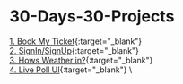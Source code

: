 # 30-Days-30-Projects

[1. Book My Ticket](https://pavankalyan-codes.github.io/30-Days-30-Projects/1%20Book%20My%20Ticket/){:target="_blank"} \
[2. SignIn/SignUp](https://pavankalyan-codes.github.io/30-Days-30-Projects/2%20Signup-Signin/){:target="_blank"} \
[3. Hows Weather in?](https://pavankalyan-codes.github.io/30-Days-30-Projects/3%20Hows%20weather%20in/){:target="_blank"} \
[4. Live Poll UI](https://pavankalyan-codes.github.io/30-Days-30-Projects/4%20Live%20Poll/){:target="_blank"} \

